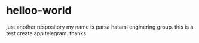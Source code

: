 # helloo-world
just another respository
my name is parsa hatami enginering group.
this is a test create app telegram.
thanks

